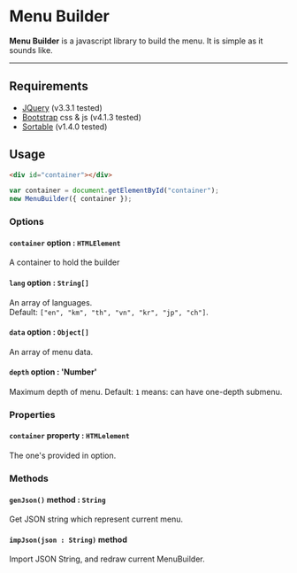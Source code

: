 # Menu Builder

**Menu Builder** is a javascript library to build the menu. It is simple as it sounds like.

---

## Requirements

* [JQuery](https://github.com/jquery/jquery) (v3.3.1 tested)
* [Bootstrap](https://github.com/twbs/bootstrap) css & js (v4.1.3 tested)
* [Sortable](https://github.com/RubaXa/Sortable) (v1.4.0 tested)



## Usage

```html
<div id="container"></div>
```

```javascript
var container = document.getElementById("container");
new MenuBuilder({ container });
```



### Options

#### `container` option : `HTMLElement`

A container to hold the builder

#### `lang` option : `String[]`

An array of languages.  
Default: `["en", "km", "th", "vn", "kr", "jp", "ch"]`.

#### `data` option : `Object[]`

An array of menu data.

#### `depth` option : 'Number'

Maximum depth of menu.
Default: `1` means: can have one-depth submenu.


### Properties

#### `container` property : `HTMLelement`

The one's provided in option.



### Methods

#### `genJson()` method : `String`

Get JSON string which represent current menu.

#### `impJson(json : String)` method

Import JSON String, and redraw current MenuBuilder.


